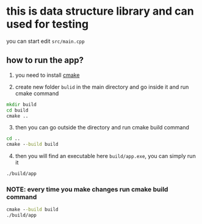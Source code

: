 # this is data structure library and can used for testing

you can start edit `src/main.cpp`

## how to run the app?

1. you need to install [cmake](https://cmake.org/download)

2. create new folder `bulid` in the main directory and go inside it and run cmake command

```cmd
mkdir build
cd build
cmake ..
```

3. then you can go outside the directory and run cmake build command

```cmd
cd ..
cmake --build build
```

4. then you will find an executable here `build/app.exe`, you can simply run it

```cmd
./build/app
```

### NOTE: every time you make changes run cmake build command

```cmd
cmake --build build
./build/app
```
